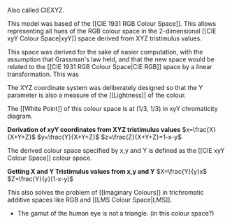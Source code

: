 Also called CIEXYZ.

This model was based of the [[CIE 1931 RGB Colour Space]]. This allows representing all hues of the RGB colour space in the 2-dimensional [[CIE xyY Colour Space|xyY]] space derived from XYZ tristimulus values.

This space was derived for the sake of easier computation, with the assumption that Grassman's law held, and that the new space would be related to the [[CIE 1931 RGB Colour Space|CIE RGB]] space by a linear transformation. This was 

The XYZ coordinate system was deliberately designed so that the Y parameter is also a measure of the [[Lightness]] of the colour. 

The [[White Point]] of this colour space is at (1/3, 1/3) in xyY chromaticity diagram.

**Derivation of xyY coordinates from XYZ tristimulus values**
$x=\frac{X}{X+Y+Z}$
$y=\frac{Y}{X+Y+Z}$
$z=\frac{Z}{X+Y+Z}=1-x-y$

The derived colour space specified by x,y and Y is defined as the [[CIE xyY Colour Space]] colour space.

**Getting X and Y Tristimulus values from x,y and Y**
$X=\frac{Y}{y}x$
$Z=\frac{Y}{y}(1-x-y)$

This also solves the problem of [[Imaginary Colours]] in trichromatic additive spaces like RGB and [[LMS Colour Space|LMS]].

- The gamut of the human eye is not a triangle. (in this colour space?)